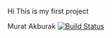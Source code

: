 Hi 
This is my first project

Murat Akburak
[![Build Status](https://travis-ci.org/muratakburak/myDemoApp.svg?branch=master)](https://travis-ci.org/muratakburak/myDemoApp)
